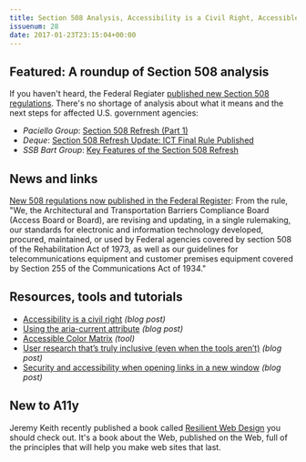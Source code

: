 ```yaml
---
title: Section 508 Analysis, Accessibility is a Civil Right, Accessible Color Matrix and More
issuenum: 28
date: 2017-01-23T23:15:04+00:00
---
```


## Featured: A roundup of Section 508 analysis

If you haven't heard, the Federal Regiater [published new Section 508 regulations](https://twitter.com/LFLegal/status/821750423199457281). There's no shortage of analysis about what it means and the next steps for affected U.S. government agencies:
 

* _Paciello Group_: [Section 508 Refresh (Part 1)](https://www.paciellogroup.com/blog/2017/01/section-508-refresh-part-1/)
* _Deque_: [Section 508 Refresh Update: ICT Final Rule Published](http://www.deque.com/blog/section-508-refresh-news-ict-final-rule-update/)
* _SSB Bart Group_: [Key Features of the Section 508 Refresh](http://www.ssbbartgroup.com/blog/key-features-section-508-refresh/)

## News and links

[New 508 regulations now published in the Federal Register](https://www.federalregister.gov/documents/2017/01/18/2017-00395/information-and-communication-technology-ict-standards-and-guidelines): From the rule, "We, the Architectural and Transportation Barriers Compliance Board (Access Board or Board), are revising and updating, in a single rulemaking, our standards for electronic and information technology developed, procured, maintained, or used by Federal agencies covered by section 508 of the Rehabilitation Act of 1973, as well as our guidelines for telecommunications equipment and customer premises equipment covered by Section 255 of the Communications Act of 1934."

## Resources, tools and tutorials

* [Accessibility is a civil right](https://marcysutton.com/accessibility-is-a-civil-right/) _(blog post)_
* [Using the aria-current attribute](http://tink.uk/using-the-aria-current-attribute/) _(blog post)_
* [Accessible Color Matrix](https://toolness.github.io/accessible-color-matrix/) _(tool)_
* [User research that’s truly inclusive (even when the tools aren’t)](https://medium.com/@BinaryPJ/user-research-thats-truly-inclusive-even-when-the-tools-aren-t-7f797cf71967) _(blog post)_
* [Security and accessibility when opening links in a new window](http://csskarma.com/blog/opening-links/) _(blog post)_

## New to A11y

Jeremy Keith recently published a book called [Resilient Web Design](https://resilientwebdesign.com) you should check out. It's a book about the Web, published on the Web, full of the principles that will help you make web sites that last.